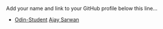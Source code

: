 Add your name and link to your GitHub profile below this line...
* [Odin-Student](https://github.com/odin-student/)
[Ajay Sarwan](https://github.com/AjaySarwan)